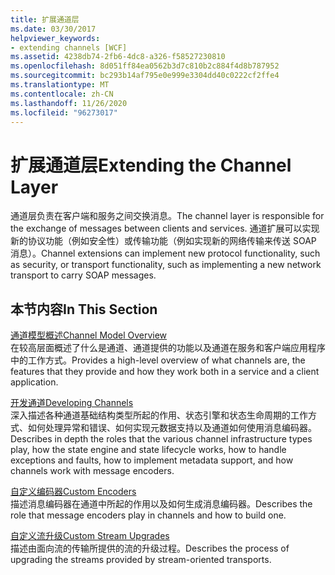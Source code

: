 ```yaml
---
title: 扩展通道层
ms.date: 03/30/2017
helpviewer_keywords:
- extending channels [WCF]
ms.assetid: 4238db74-2fb6-4dc8-a326-f58527230810
ms.openlocfilehash: 8d051ff84ea0562b3d7c810b2c884f4d8b787952
ms.sourcegitcommit: bc293b14af795e0e999e3304dd40c0222cf2ffe4
ms.translationtype: MT
ms.contentlocale: zh-CN
ms.lasthandoff: 11/26/2020
ms.locfileid: "96273017"
---
```

# <a name="extending-the-channel-layer"></a><span data-ttu-id="74eaa-102">扩展通道层</span><span class="sxs-lookup"><span data-stu-id="74eaa-102">Extending the Channel Layer</span></span>

<span data-ttu-id="74eaa-103">通道层负责在客户端和服务之间交换消息。</span><span class="sxs-lookup"><span data-stu-id="74eaa-103">The channel layer is responsible for the exchange of messages between clients and services.</span></span> <span data-ttu-id="74eaa-104">通道扩展可以实现新的协议功能（例如安全性）或传输功能（例如实现新的网络传输来传送 SOAP 消息）。</span><span class="sxs-lookup"><span data-stu-id="74eaa-104">Channel extensions can implement new protocol functionality, such as security, or transport functionality, such as implementing a new network transport to carry SOAP messages.</span></span>  
  
## <a name="in-this-section"></a><span data-ttu-id="74eaa-105">本节内容</span><span class="sxs-lookup"><span data-stu-id="74eaa-105">In This Section</span></span>  

 [<span data-ttu-id="74eaa-106">通道模型概述</span><span class="sxs-lookup"><span data-stu-id="74eaa-106">Channel Model Overview</span></span>](channel-model-overview.md)  
 <span data-ttu-id="74eaa-107">在较高层面概述了什么是通道、通道提供的功能以及通道在服务和客户端应用程序中的工作方式。</span><span class="sxs-lookup"><span data-stu-id="74eaa-107">Provides a high-level overview of what channels are, the features that they provide and how they work both in a service and a client application.</span></span>  
  
 [<span data-ttu-id="74eaa-108">开发通道</span><span class="sxs-lookup"><span data-stu-id="74eaa-108">Developing Channels</span></span>](developing-channels.md)  
 <span data-ttu-id="74eaa-109">深入描述各种通道基础结构类型所起的作用、状态引擎和状态生命周期的工作方式、如何处理异常和错误、如何实现元数据支持以及通道如何使用消息编码器。</span><span class="sxs-lookup"><span data-stu-id="74eaa-109">Describes in depth the roles that the various channel infrastructure types play, how the state engine and state lifecycle works, how to handle exceptions and faults, how to implement metadata support, and how channels work with message encoders.</span></span>  
  
 [<span data-ttu-id="74eaa-110">自定义编码器</span><span class="sxs-lookup"><span data-stu-id="74eaa-110">Custom Encoders</span></span>](custom-encoders.md)  
 <span data-ttu-id="74eaa-111">描述消息编码器在通道中所起的作用以及如何生成消息编码器。</span><span class="sxs-lookup"><span data-stu-id="74eaa-111">Describes the role that message encoders play in channels and how to build one.</span></span>  
  
 [<span data-ttu-id="74eaa-112">自定义流升级</span><span class="sxs-lookup"><span data-stu-id="74eaa-112">Custom Stream Upgrades</span></span>](custom-stream-upgrades.md)  
 <span data-ttu-id="74eaa-113">描述由面向流的传输所提供的流的升级过程。</span><span class="sxs-lookup"><span data-stu-id="74eaa-113">Describes the process of upgrading the streams provided by stream-oriented transports.</span></span>
